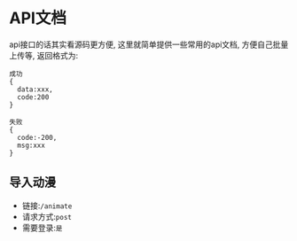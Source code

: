 # API文档

api接口的话其实看源码更方便, 这里就简单提供一些常用的api文档, 方便自己批量上传等, 返回格式为:
```
成功
{
  data:xxx,
  code:200
}

失败
{
  code:-200,
  msg:xxx
}
```

## 导入动漫

- 链接:`/animate`
- 请求方式:`post`
- 需要登录:`是`
